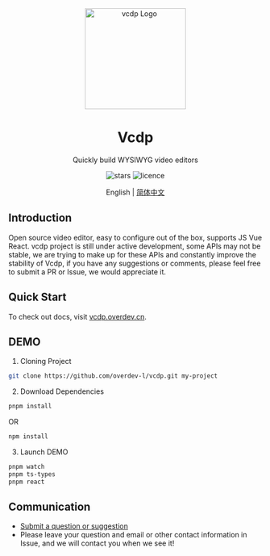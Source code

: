 <div align="center">
  <a href="https://vcdp.overdev.cn" target="_blank">
    <img alt="vcdp Logo" width="200" src="https://image.liuyongzhi.cn/vcdp/logo.svg"/>
  </a>
</div>
<div align="center">
  <h1>Vcdp</h1>
</div>

<div align="center">

Quickly build WYSIWYG video editors

<img src="https://img.shields.io/github/stars/overdev-l/vcdp" alt="stars">
<!-- <img src="https://img.shields.io/npm/v/vcdp/cli.svg?style=flat-square" alt="stars"> -->
<img src="https://img.shields.io/badge/license-MIT-blue.svg" alt="licence">

</div>

<div align="center">

English | [简体中文](./README.zh-CN.md)

</div>

## Introduction
Open source video editor, easy to configure out of the box, supports JS Vue React. vcdp project is still under active development, some APIs may not be stable, we are trying to make up for these APIs and constantly improve the stability of Vcdp, if you have any suggestions or comments, please feel free to submit a PR or Issue, we would appreciate it.

## Quick Start

To check out docs, visit [vcdp.overdev.cn](https://vcdp.overdev.cn/).
## DEMO

1. Cloning Project
```bash
git clone https://github.com/overdev-l/vcdp.git my-project
```

2. Download Dependencies
```bash
pnpm install
```
OR
```bash
npm install
```
3. Launch DEMO
```bash
pnpm watch
pnpm ts-types
pnpm react
```
## Communication
- [Submit a question or suggestion](https://github.com/overdev-l/vcdp/issues)
- Please leave your question and email or other contact information in Issue, and we will contact you when we see it!
